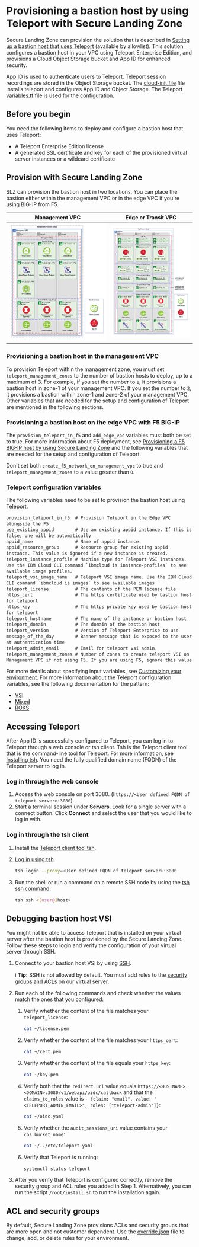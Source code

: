 # Provisioning a bastion host by using Teleport with Secure Landing Zone

Secure Landing Zone can provision the solution that is described in [Setting up a bastion host that uses Teleport](https://cloud.ibm.com/docs/allowlist/framework-financial-services?topic=framework-financial-services-vpc-architecture-connectivity-bastion-tutorial-teleport) (available by allowlist). This solution configures a bastion host in your VPC using Teleport Enterprise Edition, and provisions a Cloud Object Storage bucket and App ID for enhanced security.

[App ID](https://cloud.ibm.com/docs/appid) is used to authenticate users to Teleport. Teleport session recordings are stored in the Object Storage bucket. The [cloud-init file](../../teleport_config/cloud-init.tpl) file installs teleport and configures App ID and Object Storage. The Teleport [variables.tf](../../teleport_config/variables.tf) file is used for the configuration.

## Before you begin

You need the following items to deploy and configure a bastion host that uses Teleport:

- A Teleport Enterprise Edition license
- A generated SSL certificate and key for each of the provisioned virtual server instances or a wildcard certificate

## Provision with Secure Landing Zone

SLZ can provision the bastion host in two locations. You can place the bastion either within the management VPC or in the edge VPC if you're using BIG-IP from F5.

| Management VPC                                     | Edge or Transit VPC           |
| ---------------------------------------------------| ----------------------------- |
| ![Management](../images/management-teleport.png)   | ![Edge](../images/edge-f5.png)|

### Provisioning a bastion host in the management VPC

To provision Teleport within the management zone, you must set `teleport_management_zones` to the number of bastion hosts to deploy, up to a maximum of 3. For example, if you set the number to `1`, it provisions a bastion host in zone-1 of your management VPC. If you set the number to `2`, it provisions a bastion within zone-1 and zone-2 of your management VPC. Other variables that are needed for the setup and configuration of Teleport are mentioned in the following sections.

### Provisioning a bastion host on the edge VPC with F5 BIG-IP

The `provision_teleport_in_f5` and `add_edge_vpc` variables must both be set to true. For more information about F5 deployment, see [Provisioning a F5 BIG-IP host by using Secure Landing Zone](../f5-big-ip/f5-big-ip.md) and the following variables that are needed for the setup and configuration of Teleport.

Don't set both `create_f5_network_on_management_vpc` to true and `teleport_management_zones` to a value greater than `0`.

### Teleport configuration variables

The following variables need to be set to provision the bastion host using Teleport.

```
provision_teleport_in_f5  # Provision Teleport in the Edge VPC alongside the F5
use_existing_appid        # Use an existing appid instance. If this is false, one will be automatically
appid_name                # Name of appid instance.
appid_resource_group      # Resource group for existing appid instance. This value is ignored if a new instance is created.
teleport_instance_profile # Machine type for Teleport VSI instances. Use the IBM Cloud CLI command `ibmcloud is instance-profiles` to see available image profiles.
teleport_vsi_image_name   # Teleport VSI image name. Use the IBM Cloud CLI command `ibmcloud is images` to see available images.
teleport_license          # The contents of the PEM license file
https_cert                # The https certificate used by bastion host for teleport
https_key                 # The https private key used by bastion host for teleport
teleport_hostname         # The name of the instance or bastion host
teleport_domain           # The domain of the bastion host
teleport_version          # Version of Teleport Enterprise to use
message_of_the_day        # Banner message that is exposed to the user at authentication time
teleport_admin_email      # Email for teleport vsi admin.
teleport_management_zones # Number of zones to create teleport VSI on Management VPC if not using F5. If you are using F5, ignore this value
```

For more details about specifying input variables, see [Customizing your environment](../../README.md#customizing-your-environment). For more information about the Teleport configuration variables, see the following documentation for the pattern:

- [VSI](../../patterns/vsi/README.md#module-variables)
- [Mixed](../../patterns/mixed/README.md#module-variables)
- [ROKS](../../patterns/roks/README.md#module-variables)

## Accessing Teleport

After App ID is successfully configured to Teleport, you can log in to Teleport through a web console or tsh client. Tsh is the Teleport client tool that is the command-line tool for Teleport. For more information, see [Installing tsh](https://goteleport.com/docs/server-access/guides/tsh/#installing-tsh). You need the fully qualified domain name (FQDN) of the Teleport server to log in.

### Log in through the web console

1.  Access the web console on port 3080. (`https://<User defined FQDN of teleport server>:3080`).
1.  Start a terminal session under **Servers**. Look for a single server with a connect button. Click **Connect** and select the user that you would like to log in with.

### Log in through the tsh client

1.  Install the [Teleport client tool tsh](https://goteleport.com/docs/server-access/guides/tsh/#installing-tsh).
1.  [Log in using tsh](https://goteleport.com/docs/server-access/guides/tsh/#logging-in).

    ```sh
    tsh login --proxy=<User defined FQDN of teleport server>:3080
    ```

1.  Run the shell or run a command on a remote SSH node by using the [tsh ssh command](https://goteleport.com/docs/setup/reference/cli/#tsh-ssh).

    ```sh
    tsh ssh <[user@]host>
    ```

## Debugging bastion host VSI

You might not be able to access Teleport that is installed on your virtual server after the bastion host is provisioned by the Secure Landing Zone. Follow these steps to login and verify the configuration of your virtual server through SSH.

1.  Connect to your bastion host VSI by using [SSH](https://cloud.ibm.com/docs/vpc?topic=vpc-vsi_is_connecting_linux).

    :information_source: **Tip:** SSH is not allowed by default. You must add rules to the [security groups](https://cloud.ibm.com/vpc-ext/network/securityGroups) and [ACLs](https://cloud.ibm.com/vpc-ext/network/acl) on our virtual server.

1.  Run each of the following commands and check whether the values match the ones that you configured:

    1.  Verify whether the content of the file matches your `teleport_license`:

        ```sh
        cat ~/license.pem
        ```
    1.  Verify whether the content of the file matches your `https_cert`:

        ```sh
        cat ~/cert.pem
        ```

    1.  Verify whether the content of the file equals your `https_key`:

        ```sh
        cat ~/key.pem
        ```

    1.  Verify both that the `redirect_url` value equals `https://<HOSTNAME>.<DOMAIN>:3080/v1/webapi/oidc/callback` and that the `claims_to_roles` value is `- {claim: "email", value: "<TELEPORT_ADMIN_EMAIL>", roles: ["teleport-admin"]}`:

        ```sh
        cat ~/oidc.yaml
        ```

    1.  Verify whether the `audit_sessions_uri` value contains your `cos_bucket_name`:

        ```sh
        cat ~/../etc/teleport.yaml
        ```
    1.  Verify that Teleport is running:

        ```sh
        systemctl status teleport
        ```

1.  After you verify that Teleport is configured correctly, remove the security group and ACL rules you added in Step 1. Alternatively, you can run the script `/root/install.sh` to run the installation again.

## ACL and security groups

By default, Secure Landing Zone provisions ACLs and security groups that are more open and not customer dependent. Use the [override.json](../../README.md#customizing-by-using-the-overridejson-file) file to change, add, or delete rules for your environment.
